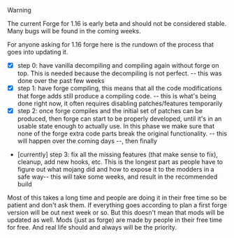 > [!WARNING]
> The current Forge for 1.16 is early beta and should not be considered stable. Many bugs will be found in the coming weeks.

For anyone asking for 1.16 forge here is the rundown of the process that goes into updating it.

- [x] step 0: have vanilla decompiling and compiling again without forge on top. This is needed because the decompiling is not perfect. -- this was done over the past few weeks
- [x] step 1: have forge compiling, this means that all the code modifications that forge adds still produce a compiling code. -- this is what's being done right now, it often requires disabling patches/features temporarily
- [x] step 2: once forge compiles and the initial set of patches can be produced, then forge can start to be properly developed, until it's in an usable state enough to actually use. In this phase we make sure that none of the forge extra code parts break the original functionality. -- this will happen over the coming days --, then finally
- [currently] step 3: fix all the missing features (that make sense to fix), cleanup, add new hooks, etc. This is the longest part as people have to figure out what mojang did and how to expose it to the modders in a safe way-- this will take some weeks, and result in the recommended build

Most of this takes a long time and people are doing it in their free time so be patient and don't ask them.
If everything goes according to plan a first forge version will be out next week or so. But this doesn't mean that mods will be updated as well. Mods (just as forge) are made by people in their free time for free. And real life should and always will be the priority.